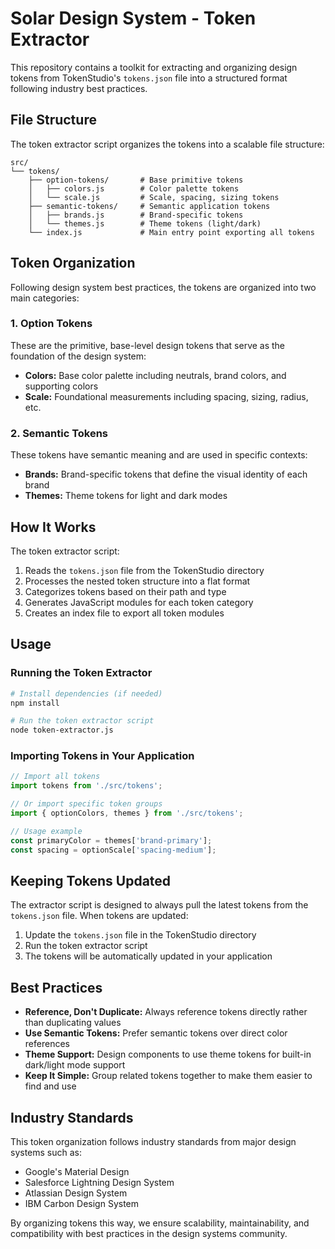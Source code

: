 # Solar Design System - Token Extractor

This repository contains a toolkit for extracting and organizing design tokens from TokenStudio's `tokens.json` file into a structured format following industry best practices.

## File Structure

The token extractor script organizes the tokens into a scalable file structure:

```
src/
└── tokens/
    ├── option-tokens/       # Base primitive tokens
    │   ├── colors.js        # Color palette tokens
    │   └── scale.js         # Scale, spacing, sizing tokens
    ├── semantic-tokens/     # Semantic application tokens
    │   ├── brands.js        # Brand-specific tokens
    │   └── themes.js        # Theme tokens (light/dark)
    └── index.js             # Main entry point exporting all tokens
```

## Token Organization

Following design system best practices, the tokens are organized into two main categories:

### 1. Option Tokens

These are the primitive, base-level design tokens that serve as the foundation of the design system:

- **Colors:** Base color palette including neutrals, brand colors, and supporting colors
- **Scale:** Foundational measurements including spacing, sizing, radius, etc.

### 2. Semantic Tokens

These tokens have semantic meaning and are used in specific contexts:

- **Brands:** Brand-specific tokens that define the visual identity of each brand
- **Themes:** Theme tokens for light and dark modes

## How It Works

The token extractor script:

1. Reads the `tokens.json` file from the TokenStudio directory
2. Processes the nested token structure into a flat format
3. Categorizes tokens based on their path and type
4. Generates JavaScript modules for each token category
5. Creates an index file to export all token modules

## Usage

### Running the Token Extractor

```bash
# Install dependencies (if needed)
npm install

# Run the token extractor script
node token-extractor.js
```

### Importing Tokens in Your Application

```javascript
// Import all tokens
import tokens from './src/tokens';

// Or import specific token groups
import { optionColors, themes } from './src/tokens';

// Usage example
const primaryColor = themes['brand-primary'];
const spacing = optionScale['spacing-medium'];
```

## Keeping Tokens Updated

The extractor script is designed to always pull the latest tokens from the `tokens.json` file. When tokens are updated:

1. Update the `tokens.json` file in the TokenStudio directory
2. Run the token extractor script
3. The tokens will be automatically updated in your application

## Best Practices

- **Reference, Don't Duplicate:** Always reference tokens directly rather than duplicating values
- **Use Semantic Tokens:** Prefer semantic tokens over direct color references
- **Theme Support:** Design components to use theme tokens for built-in dark/light mode support
- **Keep It Simple:** Group related tokens together to make them easier to find and use

## Industry Standards

This token organization follows industry standards from major design systems such as:

- Google's Material Design
- Salesforce Lightning Design System
- Atlassian Design System
- IBM Carbon Design System

By organizing tokens this way, we ensure scalability, maintainability, and compatibility with best practices in the design systems community.
